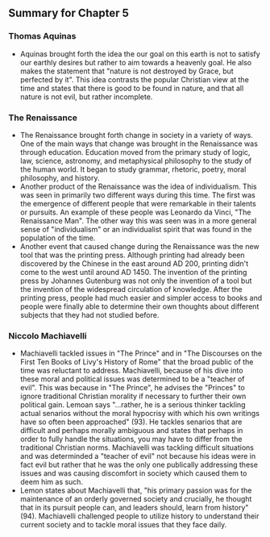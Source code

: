 ## Summary for Chapter 5

### Thomas Aquinas
- Aquinas brought forth the idea the our goal on this earth is not to satisfy our earthly desires but rather to aim towards a heavenly goal. He also makes the statement that "nature is not destroyed by Grace, but perfected by it". This idea contrasts the popular Christian view at the time and states that there is good to be found in nature, and that all nature is not evil, but rather incomplete. 

### The Renaissance
- The Renaissance brought forth change in society in a variety of ways. One of the main ways that change was brought in the Renaissance was through education. Education moved from the primary study of logic, law, science, astronomy, and metaphysical philosophy to the study of the human world. It began to study grammar, rhetoric, poetry, moral philosophy, and history.
- Another product of the Renaissance was the idea of individualism. This was seen in primarily two different ways during this time. The first was the emergence of different people that were remarkable in their talents or pursuits. An example of these people was Leonardo da Vinci, "The Renaissance Man". The other way this was seen was in a more general sense of "individualism" or an individualist spirit that was found in the population of the time.
- Another event that caused change during the Renaissance was the new tool that was the printing press. Although printing had already been discovered by the Chinese in the east around AD 200, printing didn't come to the west until around AD 1450. The invention of the printing press by Johannes Gutenburg was not only the invention of a tool but the invention of the widespread circulation of knowledge. After the printing press, people had much easier and simpler access to books and people were finally able to determine their own thoughts about different subjects that they had not studied before. 

### Niccolo Machiavelli
- Machiavelli tackled issues in "The Prince" and in "The Discourses on the First Ten Books of Livy's History of Rome" that the broad public of the time was reluctant to address. Machiavelli, because of his dive into these moral and political issues was determined to be a "teacher of evil". This was because in "The Prince", he advises the "Princes" to ignore traditional Christian morality if necessary to further their own political gain. Lemoan says "...rather, he is a serious thinker tackling actual senarios without the moral hypocrisy with which his own writings have so often been approached" (93). He tackles senarios that are difficult and perhaps morally ambiguous and states that perhaps in order to fully handle the situations, you may have to differ from the traditional Christian norms. Machiavelli was tackling difficult situations and was determinded a "teacher of evil" not because his ideas were in fact evil but rather that he was the only one publically addressing these issues and was causing discomfort in society which caused them to deem him as such.
- Lemon states about Machiavelli that, "his primary passion was for the maintenance of an orderly governed society and crucially, he thought that in its pursuit people can, and leaders should, learn from history" (94). Machiavelli challenged people to utilize history to understand their current society and to tackle moral issues that they face daily. 
